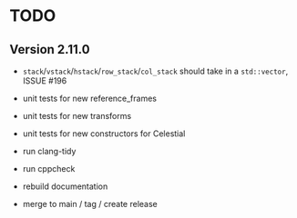 # TODO

## Version 2.11.0

* `stack`/`vstack`/`hstack`/`row_stack`/`col_stack` should take in a `std::vector`, ISSUE #196
* unit tests for new reference_frames
* unit tests for new transforms
* unit tests for new constructors for Celestial

* run clang-tidy
* run cppcheck
* rebuild documentation
* merge to main / tag / create release
